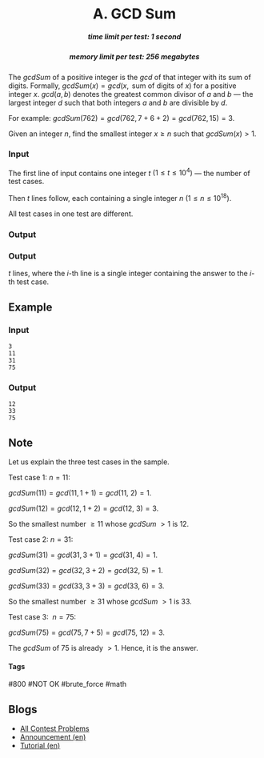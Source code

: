 <h1 style='text-align: center;'> A. GCD Sum</h1>

<h5 style='text-align: center;'>time limit per test: 1 second</h5>
<h5 style='text-align: center;'>memory limit per test: 256 megabytes</h5>

The $\text{$gcdSum$}$ of a positive integer is the $gcd$ of that integer with its sum of digits. Formally, $\text{$gcdSum$}(x) = gcd(x, \text{ sum of digits of } x)$ for a positive integer $x$. $gcd(a, b)$ denotes the greatest common divisor of $a$ and $b$ — the largest integer $d$ such that both integers $a$ and $b$ are divisible by $d$.

For example: $\text{$gcdSum$}(762) = gcd(762, 7 + 6 + 2)=gcd(762,15) = 3$.

Given an integer $n$, find the smallest integer $x \ge n$ such that $\text{$gcdSum$}(x) > 1$.

### Input

The first line of input contains one integer $t$ $(1 \le t \le 10^4)$ — the number of test cases. 

Then $t$ lines follow, each containing a single integer $n$ $(1 \le n \le 10^{18})$.

All test cases in one test are different.

### Output

### Output

 $t$ lines, where the $i$-th line is a single integer containing the answer to the $i$-th test case.

## Example

### Input


```text
3
11
31
75
```
### Output


```text
12
33
75
```
## Note

Let us explain the three test cases in the sample.

Test case 1: $n = 11$: 

$\text{$gcdSum$}(11) = gcd(11, 1 + 1) = gcd(11,\ 2) = 1$.

$\text{$gcdSum$}(12) = gcd(12, 1 + 2) = gcd(12,\ 3) = 3$.

So the smallest number $\ge 11$ whose $gcdSum$ $> 1$ is $12$.

Test case 2: $n = 31$: 

$\text{$gcdSum$}(31) = gcd(31, 3 + 1) = gcd(31,\ 4) = 1$.

$\text{$gcdSum$}(32) = gcd(32, 3 + 2) = gcd(32,\ 5) = 1$.

$\text{$gcdSum$}(33) = gcd(33, 3 + 3) = gcd(33,\ 6) = 3$.

So the smallest number $\ge 31$ whose $gcdSum$ $> 1$ is $33$.

Test case 3: $\ n = 75$: 

$\text{$gcdSum$}(75) = gcd(75, 7 + 5) = gcd(75,\ 12) = 3$.

The $\text{$gcdSum$}$ of $75$ is already $> 1$. Hence, it is the answer.



#### Tags 

#800 #NOT OK #brute_force #math 

## Blogs
- [All Contest Problems](../CodeCraft-21_and_Codeforces_Round_711_(Div._2).md)
- [Announcement (en)](../blogs/Announcement_(en).md)
- [Tutorial (en)](../blogs/Tutorial_(en).md)
